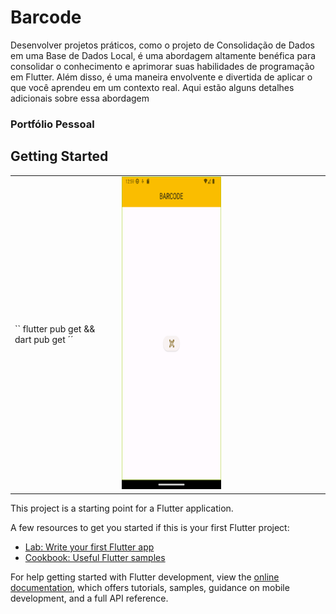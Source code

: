 #  Barcode

Desenvolver projetos práticos, como o projeto de Consolidação de Dados em uma Base de Dados Local, é uma abordagem altamente benéfica para consolidar o conhecimento e aprimorar suas habilidades de programação em Flutter. Além disso, é uma maneira envolvente e divertida de aplicar o que você aprendeu em um contexto real. Aqui estão alguns detalhes adicionais sobre essa abordagem

### Portfólio Pessoal

## Getting Started

<table>
 <tr>
  <td>
    <div>
       ``
       flutter pub get && dart pub get
       ´´
    </div>
   <td>
     <div style="display: grid; grid-template-columns: 1fr 140px; gap: 20px; align-items: center;"> 
    <div style="text-align: right;">
        <img src="templant/Screenshot_1691542766.png" alt="Texto alternativo da imagem" width="250" height="500">
    </div>
</div>
   </td>
  </td>
 </tr>

</table>


This project is a starting point for a Flutter application.

A few resources to get you started if this is your first Flutter project:

- [Lab: Write your first Flutter app](https://docs.flutter.dev/get-started/codelab)
- [Cookbook: Useful Flutter samples](https://docs.flutter.dev/cookbook)

For help getting started with Flutter development, view the
[online documentation](https://docs.flutter.dev/), which offers tutorials,
samples, guidance on mobile development, and a full API reference.
